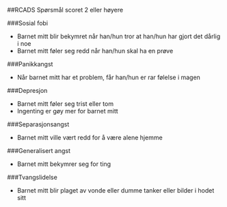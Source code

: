 ##RCADS Spørsmål scoret 2 eller høyere

###Sosial fobi
* Barnet mitt blir bekymret når han/hun tror at han/hun
har gjort det dårlig i noe
* Barnet mitt føler seg redd når han/hun skal ha en
prøve

###Panikkangst
* Når barnet mitt har et problem, får han/hun er rar
følelse i magen 

###Depresjon
* Barnet mitt føler seg trist eller tom
* Ingenting er gøy mer for barnet mitt 

###Separasjonsangst
* Barnet mitt ville vært redd for å være alene hjemme

###Generalisert angst
* Barnet mitt bekymrer seg for ting

###Tvangslidelse
* Barnet mitt blir plaget av vonde eller dumme tanker
eller bilder i hodet sitt 